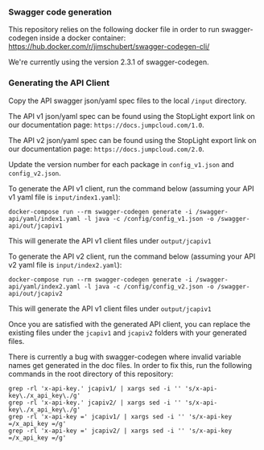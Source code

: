 ### Swagger code generation

This repository relies on the following docker file in order to run swagger-codegen inside a docker container:
https://hub.docker.com/r/jimschubert/swagger-codegen-cli/

We're currently using the version 2.3.1 of swagger-codegen.

### Generating the API Client

Copy the API swagger json/yaml spec files to the local `/input` directory.

The API v1 json/yaml spec can be found using the StopLight export link on our documentation page: `https://docs.jumpcloud.com/1.0`.

The API v2 json/yaml spec can be found using the StopLight export link on our documentation page: `https://docs.jumpcloud.com/2.0`.

Update the version number for each package in `config_v1.json` and `config_v2.json`.

To generate the API v1 client, run the command below (assuming your API v1 yaml file is `input/index1.yaml`):  

```
docker-compose run --rm swagger-codegen generate -i /swagger-api/yaml/index1.yaml -l java -c /config/config_v1.json -o /swagger-api/out/jcapiv1
```
This will generate the API v1 client files under `output/jcapiv1`

To generate the API v2 client, run the command below (assuming your API v2 yaml file is `input/index2.yaml`):  

```
docker-compose run --rm swagger-codegen generate -i /swagger-api/yaml/index2.yaml -l java -c /config/config_v2.json -o /swagger-api/out/jcapiv2
```
This will generate the API v1 client files under `output/jcapiv1`

Once you are satisfied with the generated API client, you can replace the existing files under the `jcapiv1` and `jcapiv2` folders with your generated files.


There is currently a bug with swagger-codegen where invalid variable names get generated in the doc files.
In order to fix this, run the following commands in the root directory of this repository:

```
grep -rl 'x-api-key.' jcapiv1/ | xargs sed -i '' 's/x-api-key\./x_api_key\./g'
grep -rl 'x-api-key.' jcapiv2/ | xargs sed -i '' 's/x-api-key\./x_api_key\./g'
grep -rl 'x-api-key =' jcapiv1/ | xargs sed -i '' 's/x-api-key =/x_api_key =/g'
grep -rl 'x-api-key =' jcapiv2/ | xargs sed -i '' 's/x-api-key =/x_api_key =/g'
```

